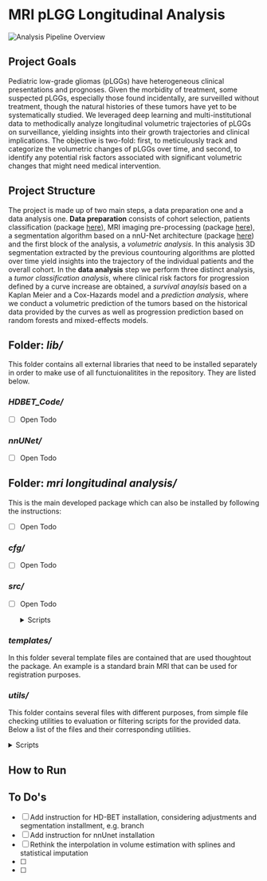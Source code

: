 # MRI pLGG Longitudinal Analysis
![Analysis Pipeline Overview](https://github.com/jc-cp/mri-longitudinal-analysis/assets/104212632/1f94122d-2dc9-4a1e-9f19-d1b2cf2134c2)


## Project Goals
Pediatric low-grade gliomas (pLGGs) have heterogeneous clinical presentations and prognoses.
Given the morbidity of treatment, some suspected pLGGs, especially those found incidentally,
are surveilled without treatment, though the natural histories of these tumors have yet
to be systematically studied. We leveraged deep learning and multi-institutional data to
methodically analyze longitudinal volumetric trajectories of pLGGs on surveillance, yielding
insights into their growth trajectories and clinical implications. The objective is two-fold:
first, to meticulously track and categorize the volumetric changes of pLGGs over time, and
second, to identify any potential risk factors associated with significant volumetric changes
that might need medical intervention.

## Project Structure

The project is made up of two main steps, a data preparation one and a data analysis one. **Data preparation** consists of cohort selection, patients classification (package [here](https://github.com/jc-cp/mri-sequence-classification)), MRI imaging pre-processing (package [here](https://github.com/jc-cp/mri-sequence-classification)), a segmentation algorithm based on a nnU-Net architecture (package [here](https://github.com/BoydAidan/nnUNet_pLGG)) and the first block of the analysis, a _volumetric analysis_. In this analysis 3D segmentation extracted by the previous countouring algorithms are plotted over time yield insights into the trajectory of the individual patients and the overall cohort. In the **data analysis** step we perform three distinct analysis, a _tumor classification analysis_, where clinical risk factors for progression defined by a curve increase are obtained, a _survival anaylsis_ based on a Kaplan Meier and a Cox-Hazards model and a _prediction analysis_, where we conduct a volumetric prediction of the tumors based on the historical data provided by the curves as well  as progression prediction based on random forests and mixed-effects models. 


## Folder: _lib/_  
This folder contains all external libraries that need to be installed separately in order to make use of all functuionalitites in the repository. They are listed below.


### _HDBET_Code/_ 
- [ ] Open Todo

### _nnUNet/_ 
- [ ] Open Todo

## Folder: _mri longitudinal analysis/_ 
This is the main developed package which can also be installed by following the instructions:
- [ ] Open Todo

### _cfg/_ 
- [ ] Open Todo

### _src/_ 
- [ ] Open Todo

   <details>
   <summary>Scripts</summary>

   * **filter_clinical_data.py**: Script that reads in the clinical data extracted from the hospital containing the cohort of 89 patients (60 with no operatios + 29 with later surgery).

   </details>


### _templates/_ 
In this folder several template files are contained that are used thoughtout the package. An example is a standard brain MRI that can be used for registration purposes. 

### _utils/_ 
This folder contains several files with different purposes, from simple file checking utilities to evaluation or filtering scripts for the provided data. Below a list of the files and their corresponding utilities.

   <details>
   <summary>Scripts</summary>

   * **check_files.py**: Script that checks the completeness and faultiness between files located in two directories in order to see if there are some misalignements in the number/ quality of data. 
   * **evaluation_t2w_files.py**: Script that reads in the annotations performed after the initial review by the user of the T2 sequences and outputs some basic data + an histogram as initial statistic.
   * **helper_functions.py**: OPEN TODO 
   * **review_t2w.py**: Reviewing script for the data pipeline. Each of the flags and paths should be adjusted depeding on the stage of the review process. E.g., if the flag of MOVING2REVIEW is activated, the reviewed files are moved to subfolders for a second review by a trained radiologist. 

   </details>


## How to Run



## To Do's
- [ ] Add instruction for HD-BET installation, considering adjustments and segmentation installment, e.g. branch
- [ ] Add instruction for nnUnet installation
- [ ] Rethink the interpolation in volume estimation with splines and statistical imputation
- [ ]
- [ ]
